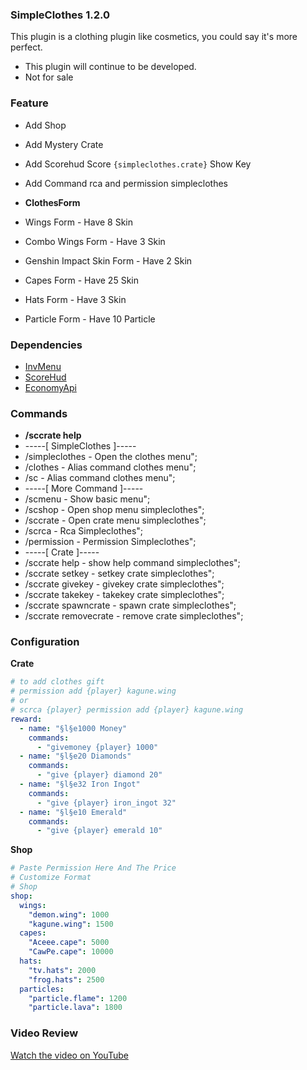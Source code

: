 ### SimpleClothes 1.2.0
This plugin is a clothing plugin like cosmetics, you could say it's more perfect.
- This plugin will continue to be developed.
- Not for sale

### Feature
- Add Shop
- Add Mystery Crate
- Add Scorehud Score `{simpleclothes.crate}` Show Key
- Add Command rca and permission simpleclothes

- **ClothesForm**
- Wings Form - Have 8 Skin
- Combo Wings Form - Have 3 Skin
- Genshin Impact Skin Form - Have 2 Skin
- Capes Form - Have 25 Skin
- Hats Form - Have 3 Skin
- Particle Form - Have 10 Particle

### Dependencies
- [InvMenu](https://github.com/Muqsit/InvMenu)
- [ScoreHud](https://github.com/Ifera/ScoreHud)
- [EconomyApi](https://github.com/ACM-PocketMine-MP/EconomyAPI)

### Commands
- **/sccrate help**
- -----[ SimpleClothes ]-----
- /simpleclothes - Open the clothes menu";
- /clothes - Alias command clothes menu";
- /sc - Alias command clothes menu";
- -----[ More Command ]-----
- /scmenu - Show basic menu";
- /scshop - Open shop menu simpleclothes";
- /sccrate - Open crate menu simpleclothes";
- /scrca - Rca Simpleclothes";
- /permission - Permission Simpleclothes";
- -----[ Crate ]-----
- /sccrate help - show help command simpleclothes";
- /sccrate setkey - setkey crate simpleclothes";
- /sccrate givekey - givekey crate simpleclothes";
- /sccrate takekey - takekey crate simpleclothes";
- /sccrate spawncrate - spawn crate simpleclothes";
- /sccrate removecrate - remove crate simpleclothes";

### Configuration
**Crate**
```yaml
# to add clothes gift
# permission add {player} kagune.wing
# or
# scrca {player} permission add {player} kagune.wing
reward:
  - name: "§l§e1000 Money"
    commands:
      - "givemoney {player} 1000"
  - name: "§l§e20 Diamonds"
    commands:
      - "give {player} diamond 20"
  - name: "§l§e32 Iron Ingot"
    commands:
      - "give {player} iron_ingot 32"
  - name: "§l§e10 Emerald"
    commands:
      - "give {player} emerald 10"
```
**Shop**
```yaml
# Paste Permission Here And The Price
# Customize Format
# Shop
shop:
  wings:
    "demon.wing": 1000
    "kagune.wing": 1500
  capes:
    "Aceee.cape": 5000
    "CawPe.cape": 10000
  hats:
    "tv.hats": 2000
    "frog.hats": 2500
  particles:
    "particle.flame": 1200
    "particle.lava": 1800
```
### Video Review
[Watch the video on YouTube](https://youtu.be/VhpFutHtjFI?si=klDZlk9MRQF5Jk_d)
